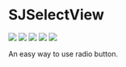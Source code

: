 # SJSelectView

![](https://img.shields.io/cocoapods/p/SJSelectView.svg?style=plastic)
![](https://img.shields.io/badge/language-Objective--C-green.svg?style=plastic)
![](https://img.shields.io/cocoapods/v/SJSelectView.svg?style=plastic)
![](https://img.shields.io/cocoapods/l/SJSelectView.svg?style=plastic)
[![](https://img.shields.io/badge/blog-@iGhibli-brightgreen.svg?style=plastic)](https://ighibli.github.io/)


An easy way to use radio button. 
